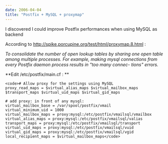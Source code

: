 ```yaml
---
date: 2006-04-04
title: "Postfix + MySQL + proxymap"
---
```


I discovered I could improve Postfix performances when using MySQL as backend

According to http://spike.porcupine.org/test/html/proxymap.8.html :

_To consolidate the number of open lookup tables  by
sharing  one  open  table among multiple processes.
For example, making mysql  connections  from  every
Postfix daemon process results in "too many connec-
tions" errors._

**Edit /etc/postfix/main.cf : **

    
    <code># Allow proxy for the settings using MySQL
    proxy_read_maps = $virtual_alias_maps $virtual_mailbox_maps $transport_maps $virtual_uid_maps $virtual_gid_maps
    
    # add proxy: in front of any mysql: 
    virtual_mailbox_base = /var/spool/postfix/vmail
    virtual_minimum_uid = 1000
    virtual_mailbox_maps = proxy:mysql:/etc/postfix/vmailsql/vmailbox
    virtual_alias_maps = proxy:mysql:/etc/postfix/vmailsql/valias
    transport_maps = proxy:mysql:/etc/postfix/vmailsql/transport
    virtual_uid_maps = proxy:mysql:/etc/postfix/vmailsql/vuid
    virtual_gid_maps = proxy:mysql:/etc/postfix/vmailsql/vgid
    local_recipient_maps = $virtual_mailbox_maps</code>

